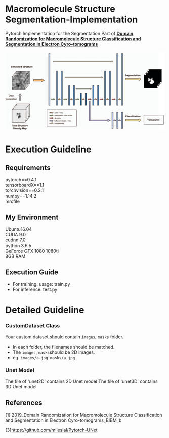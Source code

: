 # Macromolecule Structure Segmentation-Implementation
Pytorch Implementation for the Segmentation Part of [**Domain Randomization for Macromolecule Structure Classification and Segmentation in Electron Cyro-tomograms**](https://repository.kaust.edu.sa/bitstream/handle/10754/663480/2019_domainrandomization_bibm.pdf?sequence=1&isAllowed=y)

![The Overview Framework.png](readme_images/The_Overview_Framework.png)

# Execution Guideline
## Requirements
pytorch==0.4.1  
tensorboardX==1.1  
torchvision==0.2.1  
numpy==1.14.2  
mrcfile

## My Environment
Ubuntu16.04  
CUDA 9.0  
cudnn 7.0  
python 3.6.5  
GeForce GTX 1080 1080ti  
8GB RAM

## Execution Guide
- For training: usage: train.py
- For inference:  test.py

# Detailed Guideline
### CustomDataset Class
Your custom dataset should contain `images`, `masks` folder.
  - In each folder, the filenames should be matched. 
  - The `images`, `masks`should be 2D images.
  - eg. ```images/a.jpg masks/a.jpg```

### Unet Model
The file of 'unet2D' contains 2D Unet model
The file of 'unet3D' contains 3D Unet model

##  References
[1]  2019_Domain Randomization for Macromolecule Structure Classification and Segmentation in Electron Cyro-tomograms_BIBM_b

[3]https://github.com/milesial/Pytorch-UNet